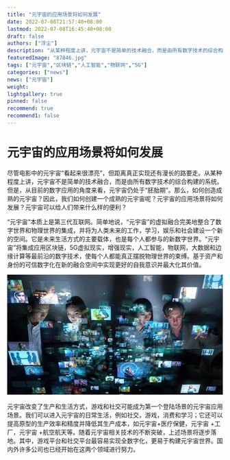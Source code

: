 ```yaml
---
title: "元宇宙的应用场景将如何发展"
date: 2022-07-08T21:57:40+08:00
lastmod: 2022-07-08T16:45:40+08:00
draft: false
authors: ["浮尘"]
description: "从某种程度上讲，元宇宙不是简单的技术融合，而是由所有数字技术的综合构建的系统。但是，从目前的数字应用的角度来看，元宇宙仍处于“胚胎期”。那么，如何创造成熟的元宇宙？因此，我们如何创建一个成熟的元宇宙呢？元宇宙的应用场景将如何发展？元宇宙可以给人们带来什么样的便利？"
featuredImage: "87846.jpg"
tags: ["元宇宙","区块链","人工智能","物联网","5G"]
categories: ["news"]
news: ["元宇宙"]
weight: 
lightgallery: true
pinned: false
recommend: true
recommend1: false
---
```


# 元宇宙的应用场景将如何发展

尽管电影中的元宇宙“看起来很漂亮”，但距离真正实现还有漫长的路要走。从某种程度上讲，元宇宙不是简单的技术融合，而是由所有数字技术的综合构建的系统。但是，从目前的数字应用的角度来看，元宇宙仍处于“胚胎期”。那么，如何创造成熟的元宇宙？因此，我们如何创建一个成熟的元宇宙呢？元宇宙的应用场景将如何发展？元宇宙可以给人们带来什么样的便利？



“元宇宙”本质上是第三代互联网。简单地说，“元宇宙”的虚拟融合完美地整合了数字世界和物理世界的集成，并将为人类未来的工作，学习，娱乐和社会建设一个新的空间。它是未来生活方式的主要载体，也是每个人都参与的新数字世界。“元宇宙”将集成应用区块链，5G虚拟现实，增强现实，人工智能，物联网，大数据和边缘计算等最前沿的数字技术，使每个人都能真正摆脱物理世界的束缚。基于资产和身份的可信数字化在新的融合空间中实现更好的自我意识并最大化其价值。



![2](15133513513.jpg)

元宇宙改变了生产和生活方式，游戏和社交可能成为第一个登陆场景的元宇宙应用场景。我们可以进入元宇宙的日常生活，例如社交，游戏，消费和学习；它还可以提高原型的生产效率和精度并降低其生产成本，如元宇宙+医疗保健，元宇宙 +工厂，元宇宙 +航空航天等。随着元宇宙相关技术的不断突破，上述场景将逐步落地。其中，游戏平台和社交平台最容易实现全数字化，更易于构建元宇宙世界。国内外许多公司也已经开始在这两个领域进行努力。